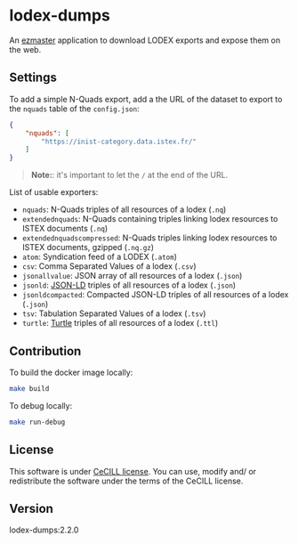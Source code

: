 # lodex-dumps

An [ezmaster](https://github.com/Inist-CNRS/ezmaster) application to download
LODEX exports and expose them on the web.

## Settings

To add a simple N-Quads export, add a the URL of the dataset to export to the
`nquads` table of the `config.json`:

```json
{
    "nquads": [
        "https://inist-category.data.istex.fr/"
    ]
}
```

> **Note:**: it's important to let the `/` at the end of the URL.

List of usable exporters:

- `nquads`: N-Quads triples of all resources of a lodex (`.nq`)
- `extendednquads`: N-Quads containing triples linking lodex resources to ISTEX
  documents (`.nq`)
- `extendednquadscompressed`: N-Quads triples linking lodex resources to ISTEX
  documents, gzipped (`.nq.gz`)
- `atom`: Syndication feed of a LODEX (`.atom`)
- `csv`: Comma Separated Values of a lodex (`.csv`)
- `jsonallvalue`: JSON array of all resources of a lodex (`.json`)
- `jsonld`: [JSON-LD](https://json-ld.org/) triples of all resources of a lodex
  (`.json`)
- `jsonldcompacted`: Compacted JSON-LD triples of all resources of a lodex
  (`.json`)
- `tsv`: Tabulation Separated Values of a lodex (`.tsv`)
- `turtle`: [Turtle](https://en.wikipedia.org/wiki/Turtle_(syntax)) triples of
  all resources of a lodex (`.ttl`)

## Contribution

To build the docker image locally:

```bash
make build
```

To debug locally:

```bash
make run-debug
```

## License

This software is under [CeCILL license](LICENSE).
You can use, modify and/ or redistribute the software under the terms of the
CeCILL license.

## Version

lodex-dumps:2.2.0
